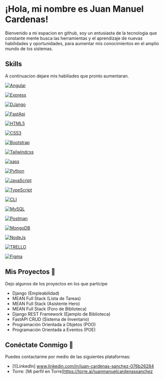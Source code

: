 # ¡Hola, mi nombre es Juan Manuel Cardenas!

Bienvenido a mi espacion en github, soy un entusiasta de la tecnologia que constante mente busca las herramientas y el aprendizaje de nuevas habilidades y oportunidades, para aumentar mis conocimientos en el amplio mundo de los sistemas.

## Skills
A continuacion dejare mis habiliades que pronto aumentaran.

[![Angular](https://img.shields.io/badge/Angular-black?style=for-the-badge&logo=Angular)](https://github.com/JMCardenass/Porfolio_JMCS)


[![Express](https://img.shields.io/badge/Express-black?style=for-the-badge&logo=Express)](https://github.com/JMCardenass/Porfolio_JMCS)


[![DJango](https://img.shields.io/badge/DJango-black?style=for-the-badge&logo=DJango)](https://github.com/JMCardenass/Porfolio_JMCS)


[![FastApi](https://img.shields.io/badge/FastApi-black?style=for-the-badge&logo=FastApi)](https://github.com/JMCardenass/Porfolio_JMCS)


[![HTML5](https://img.shields.io/badge/HTML5-black?style=for-the-badge&logo=HTML5)](https://github.com/JMCardenass/Porfolio_JMCS)

[![CSS3](https://img.shields.io/badge/CSS3-black?style=for-the-badge&logo=CSS3)](https://github.com/JMCardenass/Porfolio_JMCS)

[![Bootstrap](https://img.shields.io/badge/Bootstrap-black?style=for-the-badge&logo=Bootstrap)](https://github.com/JMCardenass/Porfolio_JMCS)

[![Tailwindcss](https://img.shields.io/badge/Tailwind-black?style=for-the-badge&logo=Tailwindcss)](https://github.com/JMCardenass/Porfolio_JMCS)

[![sass](https://img.shields.io/badge/sass-black?style=for-the-badge&logo=sass)](https://github.com/JMCardenass/Porfolio_JMCS)

 [![Python](https://img.shields.io/badge/python-black?style=for-the-badge&logo=python)](https://github.com/JMCardenass/Porfolio_JMCS)

[![JavaScript](https://img.shields.io/badge/JavaScript-black?style=for-the-badge&logo=JavaScript)](https://github.com/JMCardenass/Porfolio_JMCS)

[![TypeScript](https://img.shields.io/badge/TypeScript-black?style=for-the-badge&logo=TypeScript)](https://github.com/JMCardenass/Porfolio_JMCS)

[![CLI](https://img.shields.io/badge/CLI-black?style=for-the-badge&logo=CLI)](https://github.com/JMCardenass/Porfolio_JMCS)

[![MySQL](https://img.shields.io/badge/MySQL-black?style=for-the-badge&logo=MySQL)](https://github.com/JMCardenass/Porfolio_JMCS)

[![Postman](https://img.shields.io/badge/Postman-black?style=for-the-badge&logo=Postman)](https://github.com/JMCardenass/Porfolio_JMCS)

[![MongoDB](https://img.shields.io/badge/MongoDB-black?style=for-the-badge&logo=MongoDB)](https://github.com/JMCardenass/Porfolio_JMCS)

[![NodeJs](https://img.shields.io/badge/NodeJs-black?style=for-the-badge&logo=Node.Js)](https://github.com/JMCardenass/Porfolio_JMCS)

[![TRELLO](https://img.shields.io/badge/TRELLO-black?style=for-the-badge&logo=TRELLO)](https://github.com/JMCardenass/Porfolio_JMCS)

[![Figma](https://img.shields.io/badge/Figma-black?style=for-the-badge&logo=Figma)](https://github.com/JMCardenass/Porfolio_JMCS)



## Mis Proyectos 💾
Dejo algunos de los proyectos en los que participe 

-  Django (Empleabilidad)
-  MEAN Full Stack (Lista de Tareas)
-  MEAN Full Stack (Asistente Hero)
-  MEAN Full Stack (Foro de Biblioteca)
-  Django REST Framework (Ejemplo de Biblioteca)
-  FastAPI CRUD (Sistema de Inventario)
-  Programación Orientada a Objetos (POO)
-  Programación Orientada a Eventos (POE)

## Conéctate Conmigo 📱
Puedes contactarme por medio de las siguientes plataformas:

- [![LinkedIn] www.linkedin.com/in/juan-cardenas-sanchez-076b26284
- Torre: [Mi perfil en Torre]https://torre.ai/juanmanuelcardenassanchez
